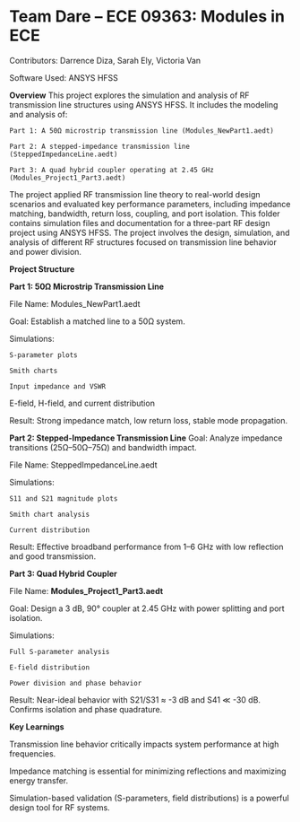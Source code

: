 
# Team Dare – ECE 09363: Modules in ECE

Contributors: Darrence Diza, Sarah Ely, Victoria Van

Software Used: ANSYS HFSS

**Overview**
This project explores the simulation and analysis of RF transmission line structures using ANSYS HFSS. It includes the modeling and analysis of:

	Part 1: A 50Ω microstrip transmission line (Modules_NewPart1.aedt)

	Part 2: A stepped-impedance transmission line (SteppedImpedanceLine.aedt)

	Part 3: A quad hybrid coupler operating at 2.45 GHz (Modules_Project1_Part3.aedt)

The project applied RF transmission line theory to real-world design scenarios and evaluated key performance parameters, including impedance matching, bandwidth, return loss, coupling, and port isolation. This folder contains simulation files and documentation for a three-part RF design project using ANSYS HFSS. The project involves the design, simulation, and analysis of different RF structures focused on transmission line behavior and power division.


**Project Structure**

**Part 1: 50Ω Microstrip Transmission Line**

File Name: Modules_NewPart1.aedt 

Goal: Establish a matched line to a 50Ω system.

Simulations:

	S-parameter plots

	Smith charts

	Input impedance and VSWR

E-field, H-field, and current distribution

Result: Strong impedance match, low return loss, stable mode propagation.



**Part 2: Stepped-Impedance Transmission Line**
Goal: Analyze impedance transitions (25Ω–50Ω–75Ω) and bandwidth impact.

File Name: SteppedImpedanceLine.aedt

Simulations:

	S11 and S21 magnitude plots
	
	Smith chart analysis
	
	Current distribution

Result: Effective broadband performance from 1–6 GHz with low reflection and good transmission.


**Part 3: Quad Hybrid Coupler**

File Name: **Modules_Project1_Part3.aedt**

Goal: Design a 3 dB, 90° coupler at 2.45 GHz with power splitting and port isolation.

Simulations:

	Full S-parameter analysis
	
	E-field distribution
	
	Power division and phase behavior

Result: Near-ideal behavior with S21/S31 ≈ -3 dB and S41 ≪ -30 dB. Confirms isolation and phase quadrature.


**Key Learnings**


Transmission line behavior critically impacts system performance at high frequencies.

Impedance matching is essential for minimizing reflections and maximizing energy transfer.

Simulation-based validation (S-parameters, field distributions) is a powerful design tool for RF systems.

